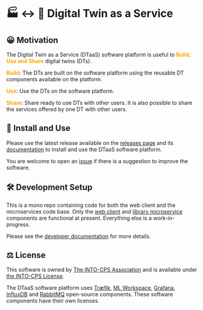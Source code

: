 # :factory: :left_right_arrow: :busts_in_silhouette: Digital Twin as a Service

## :grinning: Motivation

The Digital Twin as a Service (DTaaS) software platform is useful
to <font color="orange"> **Build, Use and Share** </font> digital twins (DTs).

<font color="orange">**Build**</font>: The DTs are built on the software platform
using the reusable DT components available on the platform.

<font color="orange">**Use**</font>: Use the DTs on the software platform.

<font color="orange">**Share**</font>: Share ready to use DTs with other users.
It is also possible to share the services offered by one DT with other users.

## :rocket: Install and Use

Please use the latest release available on
the [releases page](https://github.com/INTO-CPS-Association/DTaaS/releases)
and its [documentation](https://into-cps-association.github.io/DTaaS/)
to install and use the DTaaS software platform.

You are welcome to open an [issue](https://github.com/INTO-CPS-Association/DTaaS/issues/new/choose)
if there is a suggestion to improve the software.

## :hammer_and_wrench: Development Setup

This is a mono repo containing code for
both the web client and the microservices code base.
Only the [web client](client) and
[library microservice](servers/lib)
components are functional at present.
Everything else is a work-in-progress.

Please see the
[developer documentation](https://into-cps-association.github.io/DTaaS/development/developer/index.html)
for more details.

## :balance_scale: License

This software is owned by
[The INTO-CPS Association](https://into-cps.org/)
and is available under [the INTO-CPS License](./LICENSE.md).

The DTaaS software platform uses
[Træfik](https://github.com/traefik/traefik),
[ML Workspace](https://github.com/ml-tooling/ml-workspace),
[Grafana](https://github.com/grafana/grafana),
[InfluxDB](https://github.com/influxdata/influxdb) and
[RabbitMQ](https://github.com/rabbitmq/rabbitmq-server)
open-source components.
These software components have their own licenses.
